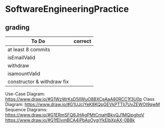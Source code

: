 # SoftwareEngineeringPractice
## grading

To Do | correct
---|---
at least 8 commits|
isEmailValid|
withdraw|
isamountValid|
constructor & withdraw fix|

Use-Case Diagram: https://www.draw.io/#G1WzWrKsD5IlWuO8BXCeAaA80RCC1f3U0p
Class Diagram: https://www.draw.io/#G1UJcjYeK8KQpGEVkPTTIj7UvZEWOI9qwM
Sequence Diagrams: https://www.draw.io/#G1ERmSFQ6JHAgPMtCmaHBkvQJ1MQipghoV
https://www.draw.io/#G1fEIvmBCA4iPbAsOygiYkEIbXpAX-0B8k